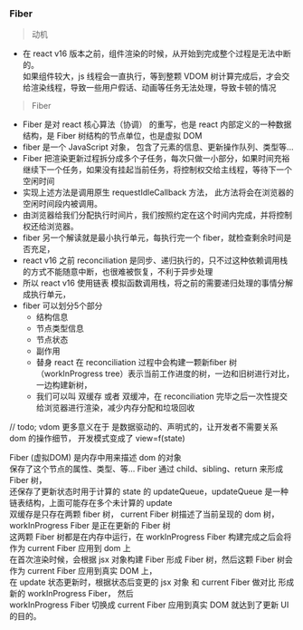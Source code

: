 ### Fiber
> 动机

  - 在 react v16 版本之前，组件渲染的时候，从开始到完成整个过程是无法中断的。  
    如果组件较大，js 线程会一直执行，等到整颗 VDOM 树计算完成后，才会交给渲染线程，导致一些用户假话、动画等任务无法处理，导致卡顿的情况

> Fiber

  - Fiber 是对 react 核心算法（协调） 的重写，也是 react 内部定义的一种数据结构，是 Fiber 树结构的节点单位，也是虚拟 DOM  
  - fiber 是一个 JavaScript 对象， 包含了元素的信息、更新操作队列、类型等... 
  - Fiber 把渲染更新过程拆分成多个子任务，每次只做一小部分，如果时间充裕继续下一个任务，如果没有挂起当前任务，将控制权交给主线程，等待下一个空闲时间
  - 实现上述方法是调用原生 requestIdleCallback 方法， 此方法将会在浏览器的空闲时间段内被调用。
  - 由浏览器给我们分配执行时间片，我们按照约定在这个时间内完成，并将控制权还给浏览器。
  - fiber 另一个解读就是最小执行单元，每执行完一个 fiber，就检查剩余时间是否充足，
  - react v16 之前 reconciliation 是同步、递归执行的，只不过这种依赖调用栈的方式不能随意中断，也很难被恢复，不利于异步处理
  - 所以 react v16 使用链表 模拟函数调用栈，将之前的需要递归处理的事情分解成执行单元，
  - fiber 可以划分5个部分
    - 结构信息
    - 节点类型信息
    - 节点状态
    - 副作用
    - 替身 react 在 reconciliation 过程中会构建一颗新fiber 树 （workInProgress tree）表示当前工作进度的树，一边和旧树进行对比，一边构建新树，
    - 我们可以叫 双缓存 或者 双缓冲，在 reconciliation 完毕之后一次性提交给浏览器进行渲染，减少内存分配和垃圾回收


// todo;  vdom 更多意义在于 是数据驱动的、声明式的，让开发者不需要关系 dom 的操作细节， 开发模式变成了 view=f(state)

Fiber (虚拟DOM) 是内存中用来描述 dom 的对象  
保存了这个节点的属性、类型、等... Fiber 通过 child、sibling、return 来形成 Fiber 树，  
还保存了更新状态时用于计算的 state 的 updateQueue，updateQueue 是一种链表结构，上面可能存在多个未计算的 update  
双缓存是只存在两颗 fiber 树， current Fiber 树描述了当前呈现的 dom 树， workInProgress Fiber 是正在更新的 Fiber 树  
这两颗 Fiber 树都是在内存中运行，在 workInProgress Fiber 构建完成之后会将作为 current Fiber 应用到 dom 上  
在首次渲染时候，会根据 jsx 对象构建 Fiber 形成 Fiber 树，然后这颗 Fiber 树会作为 current Fiber 应用到真实 DOM 上，  
在 update 状态更新时，根据状态后变更的 jsx 对象 和 current Fiber 做对比 形成新的 workInProgress Fiber， 然后  
workInProgress Fiber 切换成 current Fiber 应用到真实 DOM 就达到了更新 UI 的目的。

